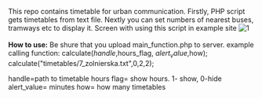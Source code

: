 This repo contains timetable for urban communication. 
Firstly, PHP script gets timetables from text file. Nextly you can set numbers of nearest  buses, tramways etc to display it.
Screen with using this script in example site
<img src="https://image.ibb.co/ff3cGn/1.png" alt="1" border="0"> <br /><br />
<b>How to use:</b>
Be shure that you upload main_function.php to server.
example calling function:
calculate($handle,$hours_flag, $alert_value,$how);
calculate("timetables/7_zolnierska.txt",0,2,2);

handle=path to timetable
hours flag= show hours. 1- show, 0-hide
alert_value= minutes
how= how many timetables
